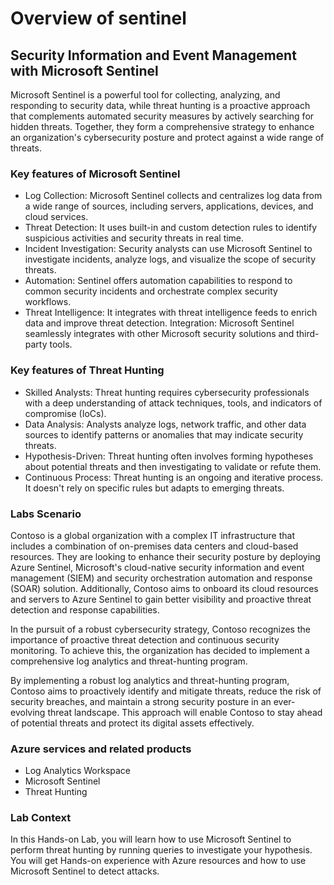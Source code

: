 # Overview of sentinel

## Security Information and Event Management with Microsoft Sentinel

Microsoft Sentinel is a powerful tool for collecting, analyzing, and responding to security data, while threat hunting is a proactive approach that complements automated security measures by actively searching for hidden threats. Together, they form a comprehensive strategy to enhance an organization's cybersecurity posture and protect against a wide range of threats.

### Key features of Microsoft Sentinel

- Log Collection: Microsoft Sentinel collects and centralizes log data from a wide range of sources, including servers, applications, devices, and cloud services.
- Threat Detection: It uses built-in and custom detection rules to identify suspicious activities and security threats in real time.
- Incident Investigation: Security analysts can use Microsoft Sentinel to investigate incidents, analyze logs, and visualize the scope of security threats.
- Automation: Sentinel offers automation capabilities to respond to common security incidents and orchestrate complex security workflows.
- Threat Intelligence: It integrates with threat intelligence feeds to enrich data and improve threat detection.
Integration: Microsoft Sentinel seamlessly integrates with other Microsoft security solutions and third-party tools.

### Key features of Threat Hunting

- Skilled Analysts: Threat hunting requires cybersecurity professionals with a deep understanding of attack techniques, tools, and indicators of compromise (IoCs).
- Data Analysis: Analysts analyze logs, network traffic, and other data sources to identify patterns or anomalies that may indicate security threats.
- Hypothesis-Driven: Threat hunting often involves forming hypotheses about potential threats and then investigating to validate or refute them.
- Continuous Process: Threat hunting is an ongoing and iterative process. It doesn't rely on specific rules but adapts to emerging threats.

### Labs Scenario
Contoso is a global organization with a complex IT infrastructure that includes a combination of on-premises data centers and cloud-based resources. They are looking to enhance their security posture by deploying Azure Sentinel, Microsoft's cloud-native security information and event management (SIEM) and security orchestration automation and response (SOAR) solution. Additionally, Contoso aims to onboard its cloud resources and servers to Azure Sentinel to gain better visibility and proactive threat detection and response capabilities.

In the pursuit of a robust cybersecurity strategy, Contoso recognizes the importance of proactive threat detection and continuous security monitoring. To achieve this, the organization has decided to implement a comprehensive log analytics and threat-hunting program.

By implementing a robust log analytics and threat-hunting program, Contoso aims to proactively identify and mitigate threats, reduce the risk of security breaches, and maintain a strong security posture in an ever-evolving threat landscape. This approach will enable Contoso to stay ahead of potential threats and protect its digital assets effectively.

### Azure services and related products

- Log Analytics Workspace
- Microsoft Sentinel
- Threat Hunting

### Lab Context

In this Hands-on Lab, you will learn how to use Microsoft Sentinel to perform threat hunting by running queries to investigate your hypothesis. You will get Hands-on experience with Azure resources and how to use Microsoft Sentinel to detect attacks.